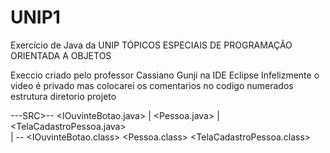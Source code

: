 # UNIP1
Exercício de Java da UNIP TÓPICOS ESPECIAIS DE PROGRAMAÇÃO ORIENTADA A OBJETOS

Execcio criado pelo professor Cassiano Gunji na IDE Eclipse
Infelizmente o video é privado mas colocarei os comentarios no codigo numerados 
estrutura diretorio projeto 

<UNIP1>---SRC>--<controle> <IOuvinteBotao.java>
           |    <modelo>   <Pessoa.java>
           |    <visao>    <TelaCadastroPessoa.java>  
           |
         <BIN>--<controle> <IOuvinteBotao.class>
                <modelo>   <Pessoa.class>
                <visao>    <TelaCadastroPessoa.class> 
